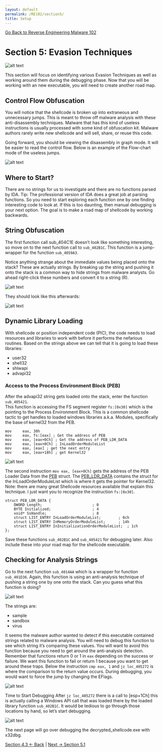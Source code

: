 ```yaml
---
layout: default
permalink: /RE102/section5/
title: Setup
---
```

[Go Back to Reverse Engineering Malware 102](https://securedorg.github.io/RE102/)

# Section 5: Evasion Techniques #

![alt text](https://securedorg.github.io/RE102/images/Section5_intro_.gif "intro")

This section will focus on identifying various Evasion Techniques as well as working around them during the debugging phase. Now that you will be working with an new executable, you will need to create another road map.

## Control Flow Obfuscation ##

You will notice that the shellcode is broken up into extraneous and unnecessary jumps. This is meant to throw off malware analysis with these anti-disassembly techniques. Malware that has this kind of useless instructions is usually processed with some kind of obfuscation kit. Malware authors rarely write new shellcode and will sell, share, or reuse this code.

Going forward, you should be viewing the disassembly in graph mode. It will be easier to read the control flow. Below is an example of the Flow-chart mode of the useless jumps.

![alt text](https://securedorg.github.io/RE102/images/ControlFlowObfuscation.png "ControlFlowObfuscation")

## Where to Start? ##

There are no strings for us to investigate and there are no functions parsed by IDA. Tip: The professional version of IDA does a great job at parsing functions. So you need to start exploring each function one by one finding interesting code to look at. If this is too daunting, then manual debugging is your next option. The goal is to make a road map of shellcode by working backwards.

## String Obfuscation ##

The first function call sub_404C1E doesn’t look like something interesting, so move on to the next function call to `sub_402B1C`. This function is a jump-wrapper for the function `sub_4059A3`.

Notice anything strange about the immediate values being placed onto the stack? These are actually strings. By breaking up the string and pushing it onto the stack is a common way to hide strings from malware analysts. Go ahead right-click these numbers and convert it to a string (R).

![alt text](https://securedorg.github.io/RE102/images/FunkyStrings.png "FunkyStrings")

They should look like this afterwards:

![alt text](https://securedorg.github.io/RE102/images/PostStrings.png "PostStrings")

## Dynamic Library Loading ##

With shellcode or position independent code (PIC), the code needs to load resources and libraries to work with before it performs the nefarious routines. Based on the strings above we can tell that it is going to load these libraries:

* user32
* shell32
* shlwapi
* advapi32

### Access to the Process Environment Block (PEB) ###

After the advapi32 string gets loaded onto the stack, enter the function `sub_405421`.  
This function is accessing the FS segment register `fs:[0x30]` which is the pointing to the Process Environment Block. This is a common shellcode tactic to get handles to loaded windows libraries a.k.a. Modules, specifically the base of kernel32 from the PEB.

```    
mov     eax, 30h
mov     eax, fs:[eax] ; Get the address of PEB
mov     eax, [eax+0Ch] ; Get the address of PEB_LDR_DATA
mov     eax, [eax+0Ch] ; InLoadOrderModuleList
mov     eax, [eax] ; get the next entry
mov     eax, [eax+18h] ; get Kernel32
```

![alt text](https://securedorg.github.io/RE102/images/PEB.gif "PEB")

The second instruction `mov eax, [eax+0Ch]` gets the address of the PEB Loader Data from the [PEB](https://msdn.microsoft.com/en-us/library/windows/desktop/aa813706%28v=vs.85%29.aspx) struct. The [PEB_LDR_DATA](https://msdn.microsoft.com/en-us/library/windows/desktop/aa813708(v=vs.85).aspx) contains the struct for the InLoadOrderModuleList which is where it gets the pointer for Kernel32. Note: there are many great Shellcode resources available that explain this technique. I just want you to recognize the instruction `fs:[0x30]`.

```
struct PEB_LDR_DATA {
	DWORD Length;						; 0
	BYTE Initialized;					; 4
	void* SsHandle;						; 8
	struct LIST_ENTRY InLoadOrderModuleList;		; 0ch
	struct LIST_ENTRY InMemoryOrderModuleList;		; 14h
	struct LIST_ENTRY InInitializationOrderModuleList;	; 1ch
};
```
Save these functions `sub_402B1C` and `sub_405421` for debugging later. Also include these into your road map for the shellcode executable.

## Checking for Analysis Strings ##

Go to the next function `sub_4014AA` which is a wrapper for function `sub_401D36`. Again, this function is using an anti-analysis technique of pushing a string one by one onto the stack. Can you guess what this function is doing?

![alt text](https://securedorg.github.io/RE102/images/NameCheck.png "NameCheck")

The strings are:

* sample
* sandbox
* virus

It seems the malware author wanted to detect if this executable contained strings related to malware analysis. You will need to debug this function to see which string it’s comparing these values. You will want to avoid this function because you need to get around the anti-analysis detection. Remember that functions return 0 or 1 in `eax` depending on the success or failure. We want this function to fail or return 1 because you want to get around these traps. Below the instruction `cmp eax, 1` and `jz loc_405272` is where the comparison to the return value occurs. During debugging, you would want to force the jump by changing the EFlags.

![alt text](https://securedorg.github.io/RE102/images/checkname.png "checkname")

Time to Start Debugging
After `jz loc_405272` there is a call to [esp+1Ch] this is actually calling a Windows API call that was loaded there by the loaded library function `sub_402B1C`. It would be tedious to go through those locations by hand, so let’s start debugging.

![alt text](https://securedorg.github.io/RE102/images/startdebugging.png "startdebugging")

The next page will go over debugging the decrypted_shellcode.exe with x32dbg.

[Section 4.3 <- Back](https://securedorg.github.io/RE102/section4.3) | [Next -> Section 5.1](https://securedorg.github.io/RE102/section5.1)
